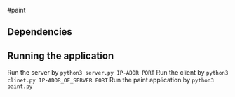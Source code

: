 #paint
## Dependencies

## Running the application
Run the server by `python3 server.py IP-ADDR PORT`
Run the client by `python3 clinet.py IP-ADDR_OF_SERVER PORT`
Run the paint application by `python3 paint.py`
